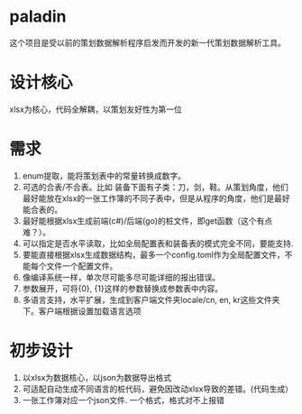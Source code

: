# paladin
这个项目是受以前的策划数据解析程序启发而开发的新一代策划数据解析工具。

# 设计核心
xlsx为核心，代码全解耦，以策划友好性为第一位

# 需求
1. enum提取，能将策划表中的常量转换成数字。
2. 可选的合表/不合表。比如 装备下面有子类：刀，剑，鞋。从策划角度，他们最好能放在xlsx的一张工作簿的不同子表中，但是从程序的角度，他们是最好能合表的。
3. 最好能根据xlsx生成前端(c#)/后端(go)的桩文件，即get函数（这个有点难？）。
4. 可以指定是否水平读取，比如全局配置表和装备表的模式完全不同，要能支持.
5. 要能直接根据xlsx生成数据结构，最多一个config.toml作为全局配置文件，不能每个文件一个配置文件。
6. 像编译系统一样，单次尽可能多尽可能详细的报出错误。
7. 参数展开，可将{0}, {1}这样的参数替换成参数表中内容。
8. 多语言支持，水平扩展，生成到客户端文件夹locale/cn, en, kr这些文件夹下。客户端根据设置加载语言选项

# 初步设计
1. 以xlsx为数据核心，以json为数据导出格式
2. 可适配自动生成不同语言的桩代码，避免因改动xlsx导致的差错。(代码生成）
3. 一张工作簿对应一个json文件. 一个格式，格式对不上报错
